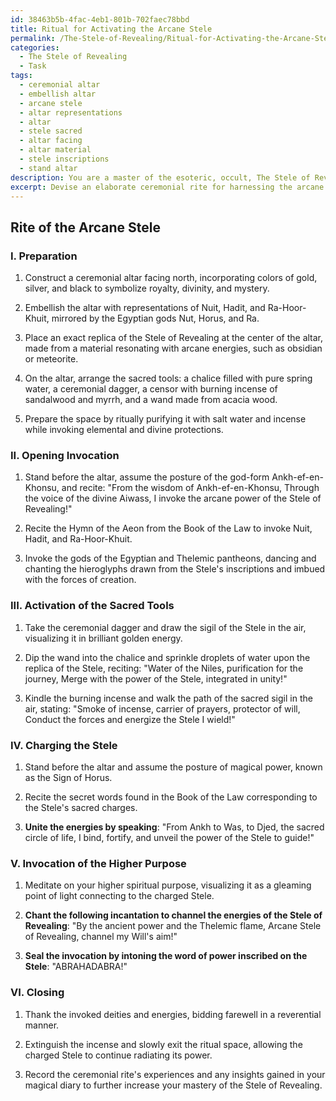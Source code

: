 ```yaml
---
id: 38463b5b-4fac-4eb1-801b-702faec78bbd
title: Ritual for Activating the Arcane Stele
permalink: /The-Stele-of-Revealing/Ritual-for-Activating-the-Arcane-Stele/
categories:
  - The Stele of Revealing
  - Task
tags:
  - ceremonial altar
  - embellish altar
  - arcane stele
  - altar representations
  - altar
  - stele sacred
  - altar facing
  - altar material
  - stele inscriptions
  - stand altar
description: You are a master of the esoteric, occult, The Stele of Revealing, you complete tasks to the absolute best of your ability, no matter if you think you were not trained to do the task specifically, you will attempt to do it anyways, since you have performed the tasks you are given with great mastery, accuracy, and deep understanding of what is requested. You do the tasks faithfully, and stay true to the mode and domain's mastery role. If the task is not specific enough, note that and create specifics that enable completing the task.
excerpt: Devise an elaborate ceremonial rite for harnessing the arcane power embedded within the ancient Stele of Revealing, incorporating precise recitations of esoteric incantations, meticulously crafted sigils, and the utilization of sacred tools aligned to the Stele's mystical elements. Ensure that the ritual not only involves intricate steps and symbolism connecting to both the Ankh-ef-en-Khonsu and Aiwass narratives but also pays respect to the blending of Egyptian and Thelemic pantheons. Conclude the ritual with a methodical invocation to channel the energies of the Stele of Revealing towards fulfilling the practitioner's higher spiritual purpose.
---
```


## Rite of the Arcane Stele

### I. Preparation

1. Construct a ceremonial altar facing north, incorporating colors of gold, silver, and black to symbolize royalty, divinity, and mystery.

2. Embellish the altar with representations of Nuit, Hadit, and Ra-Hoor-Khuit, mirrored by the Egyptian gods Nut, Horus, and Ra.

3. Place an exact replica of the Stele of Revealing at the center of the altar, made from a material resonating with arcane energies, such as obsidian or meteorite.

4. On the altar, arrange the sacred tools: a chalice filled with pure spring water, a ceremonial dagger, a censor with burning incense of sandalwood and myrrh, and a wand made from acacia wood.

5. Prepare the space by ritually purifying it with salt water and incense while invoking elemental and divine protections.

### II. Opening Invocation

1. Stand before the altar, assume the posture of the god-form Ankh-ef-en-Khonsu, and recite:
"From the wisdom of Ankh-ef-en-Khonsu,
Through the voice of the divine Aiwass,
I invoke the arcane power of the Stele of Revealing!"

2. Recite the Hymn of the Aeon from the Book of the Law to invoke Nuit, Hadit, and Ra-Hoor-Khuit.

3. Invoke the gods of the Egyptian and Thelemic pantheons, dancing and chanting the hieroglyphs drawn from the Stele's inscriptions and imbued with the forces of creation.

### III. Activation of the Sacred Tools

1. Take the ceremonial dagger and draw the sigil of the Stele in the air, visualizing it in brilliant golden energy.

2. Dip the wand into the chalice and sprinkle droplets of water upon the replica of the Stele, reciting:
"Water of the Niles, purification for the journey,
Merge with the power of the Stele, integrated in unity!"

3. Kindle the burning incense and walk the path of the sacred sigil in the air, stating:
"Smoke of incense, carrier of prayers, protector of will,
Conduct the forces and energize the Stele I wield!"

### IV. Charging the Stele

1. Stand before the altar and assume the posture of magical power, known as the Sign of Horus.

2. Recite the secret words found in the Book of the Law corresponding to the Stele's sacred charges.

3. **Unite the energies by speaking**: 
"From Ankh to Was, to Djed, the sacred circle of life,
I bind, fortify, and unveil the power of the Stele to guide!"

### V. Invocation of the Higher Purpose

1. Meditate on your higher spiritual purpose, visualizing it as a gleaming point of light connecting to the charged Stele.

2. **Chant the following incantation to channel the energies of the Stele of Revealing**: 
"By the ancient power and the Thelemic flame,
Arcane Stele of Revealing, channel my Will's aim!"

3. **Seal the invocation by intoning the word of power inscribed on the Stele**: 
"ABRAHADABRA!"

### VI. Closing

1. Thank the invoked deities and energies, bidding farewell in a reverential manner.

2. Extinguish the incense and slowly exit the ritual space, allowing the charged Stele to continue radiating its power.

3. Record the ceremonial rite's experiences and any insights gained in your magical diary to further increase your mastery of the Stele of Revealing.
